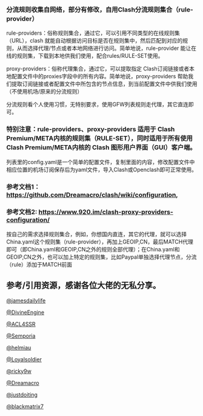 ### 分流规则收集自网络，部分有修改，自用Clash分流规则集合（rule-provider）

 rule-providers：俗称规则集合，通过它，可以引用不同类型的在线规则集 （URL），clash 就能自动根据访问目标是否在规则集中，然后匹配到对应的规则，从而选择代理/节点或者本地网络进行访问。简单地说，rule-provider 能让在线的规则集，下载到本地供我们使用，配合rules/RULE-SET使用。

 proxy-providers：俗称代理集合，通过它，可以提取指定 Clash订阅链接或者本地配置文件中的proxies字段中的所有内容。简单地说，proxy-providers 帮助我们提取订阅链接或者配置文件中所包含的节点信息，到当前配置文件中供我们使用（不使用机场/原来的分流规则）

 分流规则看个人使用习惯，无特别要求，使用GFW列表规则走代理，其它直连即可。
### 特别注意：rule-providers、proxy-providers 适用于 Clash Premium/META内核的规则集（RULE-SET），同时适用于所有使用 Clash Premium/META内核的 Clash 图形用户界面（GUI）客户端。
 列表里的config.yaml是一个简单的配置文件，复制里面的内容，修改配置文件中相应位置的机场订阅保存后为yaml文件，导入Clash或Openclash即可正常使用。

### 参考文档1： https://github.com/Dreamacro/clash/wiki/configuration, 
### 参考文档2:  https://www.920.im/clash-proxy-providers-configuration/
                   
 按自己的需求选择规则集合，例如，你想国内直连，其它的代理，就可以选择China.yaml这个规则集（rule-provider），再加上GEOIP,CN，最后MATCH代理即可（即China.yaml和GEOIP,CN之外的规则全部代理）；在China.yaml和GEOIP,CN之外，也可以加上特定的规则集，比如Paypal单独选择代理节点，分流（rule）添加于MATCH前面

## 参考/引用资源，感谢各位大佬的无私分享。

  [@jamesdailylife](https://www.jamesdailylife.com/rule-proxy-provider)

  [@DivineEngine](https://github.com/DivineEngine/Profiles/tree/master)

  [@ACL4SSR](https://github.com/ACL4SSR/ACL4SSR/tree/master)
  
  [@Semporia](https://github.com/Semporia)

  [@helmiau](https://github.com/helmiau/clashrules)

  [@Loyalsoldier](https://github.com/Loyalsoldier/clash-rules)

  [@ricky9w](https://gist.github.com/ricky9w/31fffc1b6eadadba2603f323dc92bebf)

  [@Dreamacro](https://github.com/Dreamacro/clash/wiki/configuration#proxy-groups)
  
  [@justdoiting](https://github.com/justdoiting/clash-rule)

  [@blackmatrix7](https://github.com/blackmatrix7/ios_rule_script)

